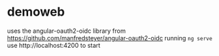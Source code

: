 # demoweb

uses the angular-oauth2-oidc library from https://github.com/manfredsteyer/angular-oauth2-oidc
running `ng serve`
use http://localhost:4200 to start
